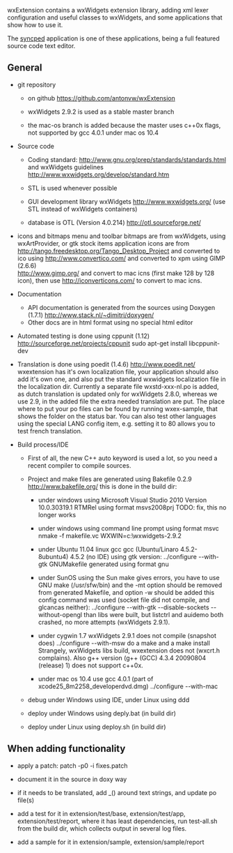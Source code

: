 wxExtension contains a wxWidgets extension library, adding xml lexer 
configuration and useful classes to wxWidgets, 
and some applications that show how to use it.

The <a href="http://antonvw.github.com/syncped/">syncped</a> application is 
one of these applications, being a full featured source code text editor. 

## General

- git repository 
  - on github https://github.com/antonvw/wxExtension  
  
  - wxWidgets 2.9.2 is used as a stable master branch
  - the mac-os branch is added because the master uses c++0x flags, not supported
    by gcc 4.0.1 under mac os 10.4

- Source code      
  - Coding standard:
  http://www.gnu.org/prep/standards/standards.html
  and wxWidgets guidelines
  http://www.wxwidgets.org/develop/standard.htm

  - STL is used whenever possible 
  
  - GUI development library wxWidgets 
  http://www.wxwidgets.org/ (use STL instead of wxWidgets containers)

  - database is OTL (Version 4.0.214)
  http://otl.sourceforge.net/

- icons and bitmaps
  menu and toolbar bitmaps are from wxWidgets, using wxArtProvider, 
  or gtk stock items
  application icons are from
  http://tango.freedesktop.org/Tango_Desktop_Project
  and converted to ico using
  http://www.convertico.com/
  and converted to xpm using GIMP (2.6.6)    
  http://www.gimp.org/
  and convert to mac icns (first make 128 by 128 icon),
  then use http://iconverticons.com/ to convert to mac icns.

- Documentation
  - API documentation is generated from the sources using Doxygen (1.7.1)
  http://www.stack.nl/~dimitri/doxygen/
  - Other docs are in html format using no special html editor

- Automated testing is done using cppunit (1.12)
  http://sourceforge.net/projects/cppunit
    sudo apt-get install libcppunit-dev
     
- Translation is done using poedit (1.4.6)
  http://www.poedit.net/
  wxextension has it's own localization file, your application should
  also add it's own one, and also put the standard wxwidgets localization file
  in the localization dir. 
  Currently a separate file wxstd-xxx-nl.po is added, as dutch translation
  is updated only for wxWidgets 2.8.0, whereas we use 2.9, in the added file
  the extra needed translation are put. 
  The place where to put your po files can be found by running wxex-sample,
  that shows the folder on the status bar. 
  You can also test other languages using the special LANG config item,
  e.g. setting it to 80 allows you to test french translation.

- Build process/IDE
  - First of all, the new C++ auto keyword is used a lot, so
  you need a recent compiler to compile sources.

  - Project and make files are generated using Bakefile 0.2.9
  http://www.bakefile.org/
  this is done in the build dir:
    
    - under windows using Microsoft Visual Studio 2010
    Version 10.0.30319.1 RTMRel
    using format msvs2008prj
    TODO: fix, this no longer works
      
    - under windows using command line prompt
    using format msvc
        nmake -f makefile.vc WXWIN=c:\wxwidgets-2.9.2
      
    - under Ubuntu 11.04 linux gcc gcc (Ubuntu/Linaro 4.5.2-8ubuntu4) 4.5.2
    (no IDE)
    using gtk version:
        ../configure --with-gtk
    GNUMakefile generated using format gnu
  
    - under SunOS using the Sun make gives errors,
    you have to use GNU make (/usr/sfw/bin)
    and the -mt option should be removed from generated Makefile, and
    option -w should be added
    this config command was used (socket file did not compile, and
    glcancas neither):
        ../configure --with-gtk --disable-sockets --without-opengl
    than libs were built, but listctrl and auidemo both crashed, no
    more attempts (wxWidgets 2.9.1).
  
    - under cygwin 1.7 wxWidgets 2.9.1 does not compile (snapshot does)
        ../configure --with-msw
    do a make and a make install
    Strangely, wxWidgets libs build, wxextension does not (wxcrt.h complains).
    Also g++ version (g++ (GCC) 4.3.4 20090804 (release) 1) does not support c++0x.
      
    - under mac os 10.4 use gcc 4.0.1 (part of xcode25_8m2258_developerdvd.dmg)
      ../configure --with-mac
  
  - debug under Windows using IDE, under Linux using ddd

  - deploy under Windows using deply.bat (in build dir)
  - deploy under Linux using deploy.sh (in build dir)


## When adding functionality

- apply a patch:
    patch -p0 -i fixes.patch

- document it in the source in doxy way

- if it needs to be translated, add _() around text strings, 
  and update po file(s)

- add a test for it in 
    extension/test/base, 
    extension/test/app,
    extension/test/report, where it has least dependencies,
  run test-all.sh from the build dir, which collects output in several log files. 

- add a sample for it in
    extension/sample, 
    extension/sample/report
